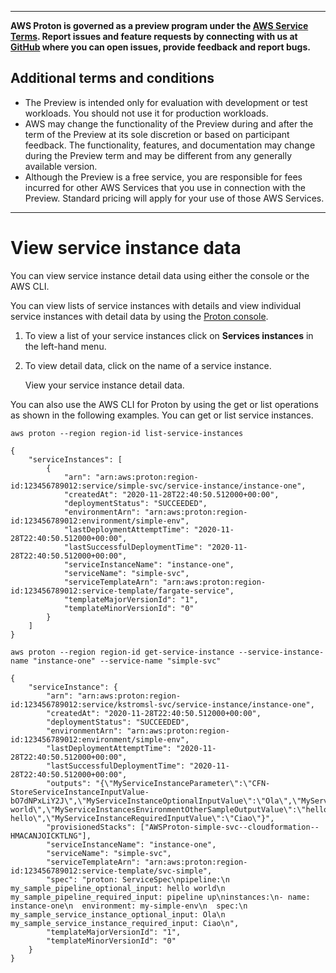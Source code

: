 --------

**AWS Proton is governed as a preview program under the [AWS Service Terms](https://aws.amazon.com/service-terms/)\. Report issues and feature requests by connecting with us at [GitHub](https://github.com/aws/aws-proton-public-roadmap) where you can open issues, provide feedback and report bugs\.**

## Additional terms and conditions<a name="preview-banner"></a>
+ The Preview is intended only for evaluation with development or test workloads\. You should not use it for production workloads\.
+ AWS may change the functionality of the Preview during and after the term of the Preview at its sole discretion or based on participant feedback\. The functionality, features, and documentation may change during the Preview term and may be different from any generally available version\.
+ Although the Preview is a free service, you are responsible for fees incurred for other AWS Services that you use in connection with the Preview\. Standard pricing will apply for your use of those AWS Services\.

--------

# View service instance data<a name="ag-svc-instance-view"></a>

You can view service instance detail data using either the console or the AWS CLI\.

You can view lists of service instances with details and view individual service instances with detail data by using the [Proton console](https://console.aws.amazon.com/proton/)\.

1. To view a list of your service instances click on **Services instances** in the left\-hand menu\.

1. To view detail data, click on the name of a service instance\.

   View your service instance detail data\.

You can also use the AWS CLI for Proton by using the get or list operations as shown in the following examples\. You can get or list service instances\.

```
aws proton --region region-id list-service-instances
```

```
{
    "serviceInstances": [
        {
            "arn": "arn:aws:proton:region-id:123456789012:service/simple-svc/service-instance/instance-one",
            "createdAt": "2020-11-28T22:40:50.512000+00:00",
            "deploymentStatus": "SUCCEEDED",
            "environmentArn": "arn:aws:proton:region-id:123456789012:environment/simple-env",
            "lastDeploymentAttemptTime": "2020-11-28T22:40:50.512000+00:00",
            "lastSuccessfulDeploymentTime": "2020-11-28T22:40:50.512000+00:00",
            "serviceInstanceName": "instance-one",
            "serviceName": "simple-svc",
            "serviceTemplateArn": "arn:aws:proton:region-id:123456789012:service-template/fargate-service",
            "templateMajorVersionId": "1",
            "templateMinorVersionId": "0"
        }
    ]
}
```

```
aws proton --region region-id get-service-instance --service-instance-name "instance-one" --service-name "simple-svc"
```

```
{
    "serviceInstance": {
        "arn": "arn:aws:proton:region-id:123456789012:service/kstromsl-svc/service-instance/instance-one",
        "createdAt": "2020-11-28T22:40:50.512000+00:00",
        "deploymentStatus": "SUCCEEDED",
        "environmentArn": "arn:aws:proton:region-id:123456789012:environment/simple-env",
        "lastDeploymentAttemptTime": "2020-11-28T22:40:50.512000+00:00",
        "lastSuccessfulDeploymentTime": "2020-11-28T22:40:50.512000+00:00",
        "outputs": "{\"MyServiceInstanceParameter\":\"CFN-StoreServiceInstanceInputValue-bO7dNPxLiY2J\",\"MyServiceInstanceOptionalInputValue\":\"Ola\",\"MyServiceInstancesEnvironmentSampleOutputValue\":\"hello world\",\"MyServiceInstancesEnvironmentOtherSampleOutputValue\":\"hello hello\",\"MyServiceInstanceRequiredInputValue\":\"Ciao\"}",
        "provisionedStacks": ["AWSProton-simple-svc--cloudformation--HMACANJOICKTLNG"],
        "serviceInstanceName": "instance-one",
        "serviceName": "simple-svc",
        "serviceTemplateArn": "arn:aws:proton:region-id:123456789012:service-template/svc-simple",
        "spec": "proton: ServiceSpec\npipeline:\n  my_sample_pipeline_optional_input: hello world\n  my_sample_pipeline_required_input: pipeline up\ninstances:\n- name: instance-one\n  environment: my-simple-env\n  spec:\n    my_sample_service_instance_optional_input: Ola\n    my_sample_service_instance_required_input: Ciao\n",
        "templateMajorVersionId": "1",
        "templateMinorVersionId": "0"
    }
}
```